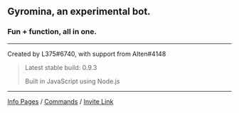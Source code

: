 ## Gyromina, an experimental bot.
### Fun + function, all in one.

***

Created by L375#6740, with support from Alten#4148

> Latest stable build: 0.9.3
>
> Built in JavaScript using Node.js

***

[Info Pages](https://lx375.weebly.com/gyromina) / [Commands](https://lx375.weebly.com/gyromina-commands) / [Invite Link](https://discordapp.com/oauth2/authorize?client_id=490590334758420481&permissions=1141234752&scope=bot)

